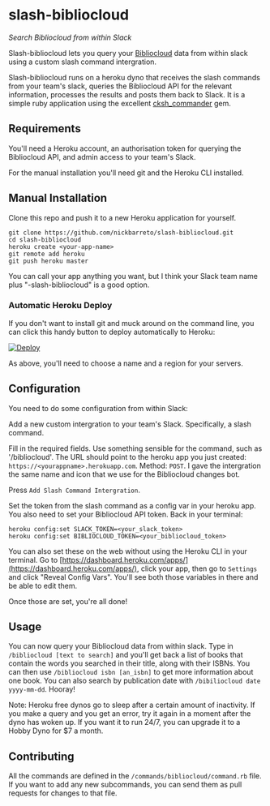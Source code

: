# slash-bibliocloud

_Search Bibliocloud from within Slack_

Slash-bibliocloud lets you query your [Bibliocloud](http://bibliocloud.com/) data from within slack using a custom slash command intergration. 

Slash-bibliocloud runs on a heroku dyno that receives the slash commands from your team's slack, queries the Bibliocloud API for the relevant information, processes the results and posts them back to Slack. It is a simple ruby application using the excellent [cksh_commander](https://github.com/openarcllc/cksh_commander) gem.

## Requirements

You'll need a Heroku account, an authorisation token for querying the Bibliocloud API, and admin access to your team's Slack.

For the manual installation you'll need git and the Heroku CLI installed. 

## Manual Installation

Clone this repo and push it to a new Heroku application for yourself.

	git clone https://github.com/nickbarreto/slash-bibliocloud.git
	cd slash-bibliocloud
	heroku create <your-app-name>
	git remote add heroku
	git push heroku master

You can call your app anything you want, but I think your Slack team name plus "-slash-bibliocloud" is a good option.

### Automatic Heroku Deploy

If you don't want to install git and muck around on the command line, you can click this handy button to deploy automatically to Heroku:

[![Deploy](https://www.herokucdn.com/deploy/button.svg)](https://heroku.com/deploy)

As above, you'll need to choose a name and a region for your servers.

## Configuration

You need to do some configuration from within Slack:

Add a new custom intergration to your team's Slack. Specifically, a slash command.

Fill in the required fields. Use something sensible for the command, such as '/bibliocloud'. The URL should point to the heroku app you just created: `https://<yourappname>.herokuapp.com`. Method: `POST`. I gave the intergration the same name and icon that we use for the Bibliocloud changes bot.

Press `Add Slash Command Intergration`.

Set the token from the slash command as a config var in your heroku app. You also need to set your Bibliocloud API token. Back in your terminal:

	heroku config:set SLACK_TOKEN=<your_slack_token>
	heroku config:set BIBLIOCLOUD_TOKEN=<your_bibliocloud_token>

You can also set these on the web without using the Heroku CLI in your terminal. Go to [https://dashboard.heroku.com/apps/](https://dashboard.heroku.com/apps/), click your app, then go to `Settings` and click "Reveal Config Vars". You'll see both those variables in there and be able to edit them.

Once those are set, you're all done!

## Usage

You can now query your Bibliocloud data from within slack. Type in `/bibliocloud [text to search]` and you'll get back a list of books that contain the words you searched in their title, along with their ISBNs. You can then use `/bibliocloud isbn [an_isbn]` to get more information about one book. You can also search by publication date with `/bibiliocloud date yyyy-mm-dd`. Hooray!

Note: Heroku free dynos go to sleep after a certain amount of inactivity. If you make a query and you get an error, try it again in a moment after the dyno has woken up. If you want it to run 24/7, you can upgrade it to a Hobby Dyno for $7 a month.

## Contributing

All the commands are defined in the `/commands/bibliocloud/command.rb` file. If you want to add any new subcommands, you can send them as pull requests for changes to that file.